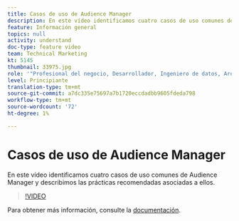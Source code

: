 ```yaml
---
title: Casos de uso de Audience Manager
description: En este vídeo identificamos cuatro casos de uso comunes de Audience Manager y describimos las prácticas recomendadas asociadas a ellos.
feature: Información general
topics: null
activity: understand
doc-type: feature video
team: Technical Marketing
kt: 5145
thumbnail: 33975.jpg
role: '"Profesional del negocio, Desarrollador, Ingeniero de datos, Arquitecto, Arquitecto de datos, Administrador, Líder"'
level: Principiante
translation-type: tm+mt
source-git-commit: a7dc335e75697a7b1720eccdadbb9605fdeda798
workflow-type: tm+mt
source-wordcount: '72'
ht-degree: 1%

---
```



# Casos de uso de Audience Manager

En este vídeo identificamos cuatro casos de uso comunes de Audience Manager y describimos las prácticas recomendadas asociadas a ellos.

>[!VIDEO](https://video.tv.adobe.com/v/33975/?quality=12)

Para obtener más información, consulte la [documentación](https://docs.adobe.com/content/help/en/audience-manager/user-guide/aam-home.html).
